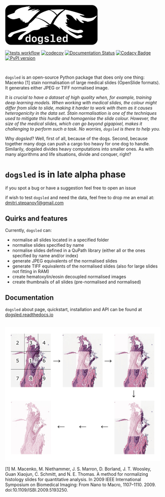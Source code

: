 <img src="https://raw.githubusercontent.com/RhDm/dogsled/main/docs/source/_static/dogsled_logo.svg" width="300">

<br>

[![tests workflow](https://github.com/RhDm/dogsled/actions/workflows/main.yml/badge.svg)](https://github.com/RhDm/dogsled/actions/workflows/main.yml)
[![codecov](https://codecov.io/gh/RhDm/dogsled/branch/main/graph/badge.svg?token=WMIQ6MD1UK)](https://codecov.io/gh/RhDm/dogsled)
[![Documentation Status](https://readthedocs.org/projects/dogsled/badge/?version=latest)](https://dogsled.readthedocs.io/en/latest/?badge=latest)
[![Codacy Badge](https://app.codacy.com/project/badge/Grade/2434dda69e6d44079069e23520cf04cb)](https://www.codacy.com/gh/RhDm/dogsled/dashboard?utm_source=github.com&amp;utm_medium=referral&amp;utm_content=RhDm/dogsled&amp;utm_campaign=Badge_Grade)
[![PyPI version](https://badge.fury.io/py/dogsled.svg)](https://badge.fury.io/py/dogsled)

<br>

`dogsled` is an open-source Python package that does only one thing: Macenko [1] stain normalisation of large medical slides (OpenSlide formats). It generates either JPEG or TIFF normalised image.

_It is crucial to have a dataset of high quality when, for example, training deep learning models. When working with medical slides, the colour might differ from slide to slide, making it harder to work with them as it causes heterogenicity in the data set. Stain normalisation is one of the techniques used to mitigate this hurdle and homogenise the slide colour. However, the size of the medical slides, which can go beyond gigapixel, makes it challenging to perform such a task. No worries, `dogsled` is there to help you._

Why *dogsled*? Well, first of all, because of the dogs. Second, because together many dogs can push a cargo too heavy for one dog to handle. Similarily, dogsled divides heavy computations into smaller ones. As with many algorithms and life situations, divide and conquer, right?

# `dogsled` is in late alpha phase
if you spot a bug or have a suggestion feel free to open an issue

if wish to test `dogsled` and need the data, feel free to drop me an email at: dmitri.stepanov1@gmail.com

## Quirks and features

Currently, `dogsled` can:
-   normalise all slides located in a specified folder
-   normalise slides specified by name
-   normalise slides defined in a QuPath library (either all or the ones specified by name and/or index)
-   generate JPEG equivalents of the normalised slides
-   generate TIFF equivalents of the normalised slides (also for large slides not fitting in RAM)
-   create hematoxylin/eosin decoupled normalised images
-   create thumbnails of all slides (pre-normalised and normalised)

## Documentation
`dogsled` about page, quickstart, installation and API can be found at [dogsled.readthedocs.io](https://dogsled.readthedocs.io)

<br>

<img src="https://raw.githubusercontent.com/RhDm/dogsled/main/docs/source/_static/graph.jpeg" width="800">

<br>

[1] M. Macenko, M. Niethammer, J. S. Marron, D. Borland, J. T. Woosley, Guan Xiaojun, C. Schmitt, and N. E. Thomas. A method for normalizing histology slides for quantitative analysis. In 2009 IEEE International Symposium on Biomedical Imaging: From Nano to Macro, 1107–1110. 2009. doi:10.1109/ISBI.2009.5193250.
